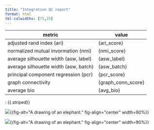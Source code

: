 ```yaml
---
title: "Integration QC report"
format: html
tbl-colwidths: [75,25]
---
```



| metric  | value  |
|--------|--------|
| adjusted rand index (ari)  | {ari_score}   |
| normalized mutual invormation (nmi)   | {nmi_score}   |
| average silhouette width (asw, label) | {asw_label}   |
| average silhouette width (asw, batch) | {asw_batch}   |
| principal component regression (pcr) | {pcr_score}   |
| graph connectivity | {graph_conn_score}   |
| average bio | {avg_bio}   |
: {{.striped}}



![]({umap_label}){{fig-alt="A drawing of an elephant." fig-align="center" width=90%}}



![]({umap_batch}){{fig-alt="A drawing of an elephant." fig-align="center" width=90%}}